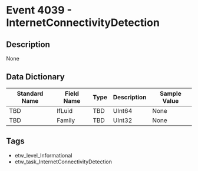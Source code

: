 # Event 4039 - InternetConnectivityDetection

## Description
None

## Data Dictionary
|Standard Name|Field Name|Type|Description|Sample Value|
|---|---|---|---|---|
|TBD|IfLuid|TBD|UInt64|None|None|
|TBD|Family|TBD|UInt32|None|None|

## Tags
* etw_level_Informational
* etw_task_InternetConnectivityDetection